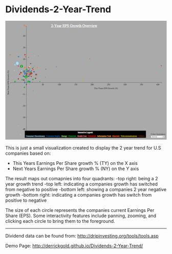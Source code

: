 # Dividends-2-Year-Trend

![](./screenshots/2yeardividend.png)

This is just a small visualization created to display the 2 year trend for
U.S companies based on:

- This Years Earnings Per Share growth % (TY) on the X axis
- Next Years Earnings Per Share growth % (NY) on the Y axis

The result maps out comapnies into four quadrants:
    -top right: being a 2 year growth trend
    -top left: indicating a companies growth has switched from negative to positive
    -bottom left: showing a companies 2 year negative growth
    -bottom right: indicating a companies growth has switch from positive to negative

The size of each circle represents the companies current Earnings Per Share (EPS). Some
interactivity features include panning, zooming, and clicking each circle to bring them
to the foreground.

---

Dividend data can be found from: http://dripinvesting.org/tools/tools.asp

Demo Page: http://derrickgold.github.io/Dividends-2-Year-Trend/
